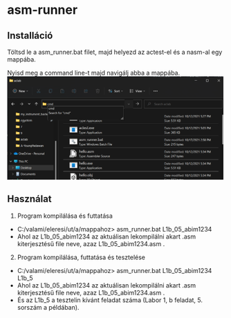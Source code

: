 # asm-runner

## Installáció

Töltsd le a asm_runner.bat filet, majd helyezd az actest-el és a nasm-al egy mappába.

Nyisd meg a command line-t majd navigálj abba a mappába.
<img src="cmd_open.png" width="500"/>

## Használat

1. Program kompilálása és futtatása
  - C:/valami/eleresi/ut/a/mappahoz> asm_runner.bat L1b_05_abim1234 
  - Ahol az L1b_05_abim1234 az aktuálisan lekompilálni akart .asm kiterjesztésű file neve, azaz L1b_05_abim1234.asm .
  
2. Program kompilálása, futtatása és tesztelése
  - C:/valami/eleresi/ut/a/mappahoz> asm_runner.bat L1b_05_abim1234 L1b_5
  - Ahol az L1b_05_abim1234 az aktuálisan lekompilálni akart .asm kiterjesztésű file neve, azaz L1b_05_abim1234.asm .
  - És az L1b_5 a tesztelin kívánt feladat száma (Labor 1, b feladat, 5. sorszám a példában).
